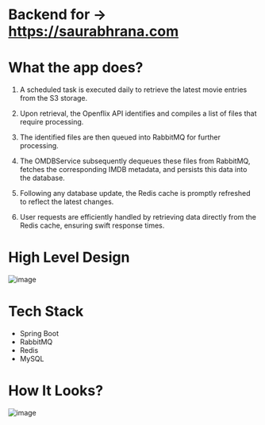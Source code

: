 # Backend for -> https://saurabhrana.com
# What the app does?
1. A scheduled task is executed daily to retrieve the latest movie entries from the S3 storage.

2. Upon retrieval, the Openflix API identifies and compiles a list of files that require processing.

3. The identified files are then queued into RabbitMQ for further processing.

4. The OMDBService subsequently dequeues these files from RabbitMQ, fetches the corresponding IMDB metadata, and persists this data into the database.

5. Following any database update, the Redis cache is promptly refreshed to reflect the latest changes.

6. User requests are efficiently handled by retrieving data directly from the Redis cache, ensuring swift response times.

# High Level Design 
![image](https://github.com/saurabh2816/openflixapi/assets/4894058/3f9d0dfb-2909-4f16-aa2e-c68abe7d9f22)

# Tech Stack 
- Spring Boot
- RabbitMQ
- Redis
- MySQL

# How It Looks?
![image](https://github.com/saurabh2816/openflixapi/assets/4894058/dddafc39-c622-47c2-b954-7dbe5495e26e)

